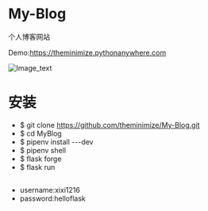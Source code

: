 # My-Blog
个人博客网站

Demo:https://theminimize.pythonanywhere.com

![Image_text](https://github.com/theminimize/My-Blog/blob/master/uploads/2019-06-13%2020-24-03%E5%B1%8F%E5%B9%95%E6%88%AA%E5%9B%BE.png)

# 安装
 - $ git clone https://github.com/theminimize/My-Blog.git
 - $ cd MyBlog
 - $ pipenv install ---dev
 - $ pipenv shell
 - $ flask forge
 - $ flask run

##
 - username:xixi1216
 - password:helloflask


